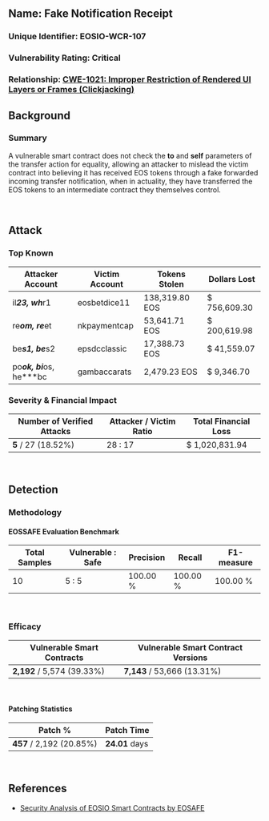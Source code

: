 <br/>

## Name: Fake Notification Receipt

### Unique Identifier: EOSIO-WCR-107

### Vulnerability Rating: Critical

### Relationship: [CWE-1021: Improper Restriction of Rendered UI Layers or Frames (Clickjacking)](https://cwe.mitre.org/data/definitions/1021.html)

## Background

### Summary
A vulnerable smart contract does not check the **to** and **self** parameters of the transfer action for equality, allowing an attacker to mislead the victim contract into believing it has received EOS tokens through a fake forwarded incoming transfer notification, when in actuality, they have transferred the EOS tokens to an intermediate contract they themselves control.

<br/>

## Attack 

### Top Known
| Attacker Account | Victim Account | Tokens Stolen | Dollars Lost  
| ------ | ------ | ------ | ------
| il***23, wh***r1 | eosbetdice11 | 138,319.80  EOS | $ 756,609.30
| re***om, re***et | nkpaymentcap | 53,641.71 EOS | $ 200,619.98 
| be***s1, be***s2 | epsdcclassic | 17,388.73 EOS | $ 41,559.07
| po***ok, bi***os, he***bc | gambaccarats | 2,479.23 EOS | $ 9,346.70

### Severity & Financial Impact
| Number of Verified Attacks | Attacker / Victim Ratio | Total Financial Loss
| ------ | ------ | ------
| **5** / 27 (18.52%) | 28 : 17 | $ 1,020,831.94

<br/>

## Detection
### Methodology
#### EOSSAFE Evaluation Benchmark

| Total Samples | Vulnerable : Safe | Precision | Recall | F1-measure 
| ------ | ------ | ------ | ------ | ------ 
| 10 | 5 : 5 | 100.00 % | 100.00 % | 100.00 %

<br/>

### Efficacy
| Vulnerable Smart Contracts | Vulnerable Smart Contract Versions
| ------ | ------
| **2,192** / 5,574 (39.33%) | **7,143** / 53,666 (13.31%)

<br/>

#### Patching Statistics
| Patch % | Patch Time
| ------ | ------
| **457** / 2,192 (20.85%) | **24.01** days

<br/>

## References
- [Security Analysis of EOSIO Smart Contracts by EOSAFE](https://arxiv.org/abs/2003.06568)
